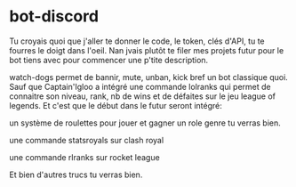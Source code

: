 # bot-discord
Tu croyais quoi que j'aller te donner le code, le token, clés d'API, tu te fourres le doigt dans l'oeil. Nan jvais plutôt te filer mes projets futur pour le bot tiens avec pour commencer une p'tite description.

watch-dogs permet de bannir, mute, unban, kick bref un bot classique quoi. Sauf que Captain'Igloo a intégré une commande lolranks qui permet de connaitre son niveau, rank, nb de wins et de défaites sur le jeu league of legends. Et c'est que le début dans le futur seront intégré:

  un système de roulettes pour jouer et gagner un role genre tu verras bien.

  une commande statsroyals sur clash royal

  une commande rlranks sur rocket league

Et bien d'autres trucs tu verras bien.
